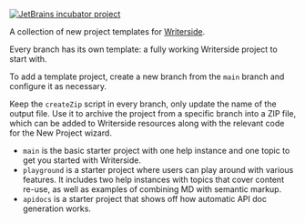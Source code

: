 [![JetBrains incubator project](https://jb.gg/badges/incubator-flat-square.svg)](https://confluence.jetbrains.com/display/ALL/JetBrains+on+GitHub)

A collection of new project templates for [Writerside](https://lp.jetbrains.com/writerside/).

Every branch has its own template: a fully working Writerside project to start with.

To add a template project, create a new branch from the `main` branch and configure it as necessary.

Keep the `createZip` script in every branch, only update the name of the output file.
Use it to archive the project from a specific branch into a ZIP file,
which can be added to Writerside resources
along with the relevant code for the New Project wizard.

- `main` is the basic starter project with one help instance and one topic to get you started with Writerside.
- `playground` is a starter project where users can play around with various features.
  It includes two help instances with topics that cover content re-use,
  as well as examples of combining MD with semantic markup.
- `apidocs` is a starter project that shows off how automatic API doc generation works.